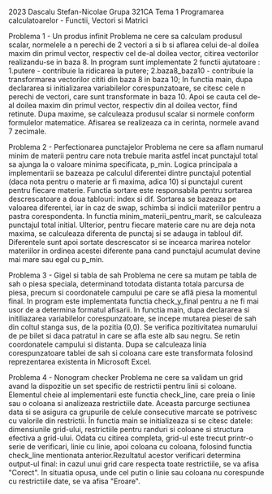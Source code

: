 2023 Dascalu Stefan-Nicolae Grupa 321CA
Tema 1
Programarea calculatoarelor - Functii, Vectori si Matrici

Problema 1 - Un produs infinit
Problema ne cere sa calculam produsul scalar, normelele a n perechi de 2 vectori a si b si aflarea celui de-al doilea maxim din primul vector, respectiv cel de-al doilea vector, citirea vectorilor realizandu-se in baza 8.
In program sunt implementate 2 functii ajutatoare :
1.putere - contribuie la ridicarea la putere;
2.baza8_baza10 - contribuie la transformarea vectorilor cititi din baza 8 in baza 10;
In functia main, dupa declararea si initializarea variabilelor corespunzatoare, se citesc cele n perechi de vectori, care sunt transformate in baza 10. Apoi se cauta cel de-al doilea maxim din primul vector, respectiv din al doilea vector, fiind retinute. Dupa maxime, se calculeaza produsul scalar si normele conform formulelor matematice. Afisarea se realizeaza ca in cerinta, normele avand 7 zecimale.

Problema 2 - Perfectionarea punctajelor
Problema ne cere sa aflam numarul minim de materii pentru care nota trebuie marita astfel incat punctajul total sa ajunga la o valoare minima specificata, p_min.
Logica principala a implementarii se bazeaza pe calculul diferentei dintre punctajul potential (daca nota pentru o materie ar fi maxima, adica 10) si punctajul curent pentru fiecare materie.
Functia sortare este responsabila pentru sortarea descrescatoare a doua tablouri: index si dif. Sortarea se bazeaza pe valoarea diferentei, iar in caz de swap, schimba si indicii materiilor pentru a pastra corespondenta.
In functia minim_materii_pentru_marit, se calculeaza punctajul total initial. Ulterior, pentru fiecare materie care nu are deja nota maxima, se calculeaza diferenta de punctaj si se adauga in tabloul dif. Diferentele sunt apoi sortate descrescator si se incearca marirea notelor materiilor in ordinea acestei diferente pana cand punctajul acumulat devine mai mare sau egal cu p_min.

Problema 3 - Gigel si tabla de sah
Problema ne cere sa mutam pe tabla de sah o piesa speciala, determinand totodata distanta totala parcursa de piesa, precum si coordonatele campului pe care se află piesa la momentul final.
In program este implementata functia check_y_final pentru a ne fi mai usor de a determina formatul afisarii.
In functia main, dupa declararea si initiliazarea variabilelor corespunzatoare, se incepe mutarea piesei de sah din coltul stanga sus, de la pozitia (0,0). Se verifica pozitivitatea numarului de pe bilet si daca patratul in care se afla este alb sau negru. Se retin coordonatele campului si distanta. Dupa se calculeaza linia corespunzatoare tablei de sah si coloana care este transformata folosind reprezentarea existenta in Microsoft Excel.

Problema 4 - Nonogram checker
Problema ne cere sa validam un grid avand la dispozitie un set specific de restrictii pentru linii si coloane.
Elementul cheie al implementarii este functia check_line, care preia o linie sau o coloana si analizeaza restrictiile date. Aceasta parcurge sectiunea data si se asigura ca grupurile de celule consecutive marcate se potrivesc cu valorile din restrictii.
În functia main se initializeaza si se citesc datele: dimensiunile grid-ului, restrictiile pentru randuri si coloane si structura efectiva a grid-ului. Odata cu citirea completa, grid-ul este trecut printr-o serie de verificari, linie cu linie, apoi coloana cu coloana, folosind functia check_line mentionata anterior.Rezultatul acestor verificari determina output-ul final: in cazul unui grid care respecta toate restrictiile, se va afisa "Corect". In situatia opusa, unde cel putin o linie sau coloana nu corespunde cu restrictiile date, se va afisa "Eroare".


